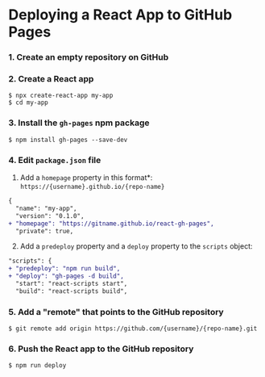 # Deploying a React App to GitHub Pages

### 1. Create an **empty** repository on GitHub

### 2. Create a React app

  ```shell
  $ npx create-react-app my-app
  $ cd my-app
  ```

### 3. Install the `gh-pages` npm package

  ```shell
  $ npm install gh-pages --save-dev
  ```

### 4. Edit `package.json` file

1. Add a `homepage` property in this format\*: `https://{username}.github.io/{repo-name}`

  ```diff
  {
    "name": "my-app",
    "version": "0.1.0",
  + "homepage": "https://gitname.github.io/react-gh-pages",
    "private": true,
  ```

2. Add a `predeploy` property and a `deploy` property to the `scripts` object:

  ```diff
  "scripts": {
  + "predeploy": "npm run build",
  + "deploy": "gh-pages -d build",
    "start": "react-scripts start",
    "build": "react-scripts build",
  ```

### 5. Add a "remote" that points to the GitHub repository

  ```shell
  $ git remote add origin https://github.com/{username}/{repo-name}.git
  ```

### 6. Push the React app to the GitHub repository

  ```shell
  $ npm run deploy
  ```